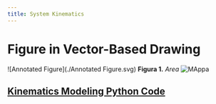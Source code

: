 ```yaml
---
title: System Kinematics
---
```


# Figure in Vector-Based Drawing

![Annotated Figure](./Annotated Figure.svg)
**Figura 1.** _Area_
![MAppa](/Mappa.jpg)



## [Kinematics Modeling Python Code](https://nbviewer.jupyter.org/github/cvignola95/cvignola95.github.io/blob/main/System%20Kinematics.ipynb)
